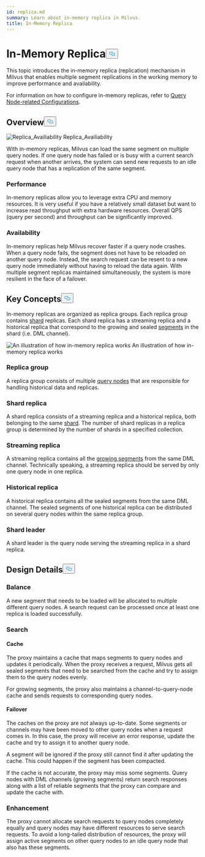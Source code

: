 ```yaml
---
id: replica.md
summary: Learn about in-memory replica in Milvus.
title: In-Memory Replica
---
```

<h1 id="In-Memory-Replica" class="common-anchor-header">In-Memory Replica<button data-href="#In-Memory-Replica" class="anchor-icon" translate="no">
      <svg translate="no"
        aria-hidden="true"
        focusable="false"
        height="20"
        version="1.1"
        viewBox="0 0 16 16"
        width="16"
      >
        <path
          fill="#0092E4"
          fill-rule="evenodd"
          d="M4 9h1v1H4c-1.5 0-3-1.69-3-3.5S2.55 3 4 3h4c1.45 0 3 1.69 3 3.5 0 1.41-.91 2.72-2 3.25V8.59c.58-.45 1-1.27 1-2.09C10 5.22 8.98 4 8 4H4c-.98 0-2 1.22-2 2.5S3 9 4 9zm9-3h-1v1h1c1 0 2 1.22 2 2.5S13.98 12 13 12H9c-.98 0-2-1.22-2-2.5 0-.83.42-1.64 1-2.09V6.25c-1.09.53-2 1.84-2 3.25C6 11.31 7.55 13 9 13h4c1.45 0 3-1.69 3-3.5S14.5 6 13 6z"
        ></path>
      </svg>
    </button></h1><p>This topic introduces the in-memory replica (replication) mechanism in Milvus that enables multiple segment replications in the working memory to improve performance and availability.</p>
<p>For information on how to configure in-memory replicas, refer to <a href="/docs/es/configure_querynode.md#queryNodereplicas">Query Node-related Configurations</a>.</p>
<h2 id="Overview" class="common-anchor-header">Overview<button data-href="#Overview" class="anchor-icon" translate="no">
      <svg translate="no"
        aria-hidden="true"
        focusable="false"
        height="20"
        version="1.1"
        viewBox="0 0 16 16"
        width="16"
      >
        <path
          fill="#0092E4"
          fill-rule="evenodd"
          d="M4 9h1v1H4c-1.5 0-3-1.69-3-3.5S2.55 3 4 3h4c1.45 0 3 1.69 3 3.5 0 1.41-.91 2.72-2 3.25V8.59c.58-.45 1-1.27 1-2.09C10 5.22 8.98 4 8 4H4c-.98 0-2 1.22-2 2.5S3 9 4 9zm9-3h-1v1h1c1 0 2 1.22 2 2.5S13.98 12 13 12H9c-.98 0-2-1.22-2-2.5 0-.83.42-1.64 1-2.09V6.25c-1.09.53-2 1.84-2 3.25C6 11.31 7.55 13 9 13h4c1.45 0 3-1.69 3-3.5S14.5 6 13 6z"
        ></path>
      </svg>
    </button></h2><p>
  <span class="img-wrapper">
    <img translate="no" src="/docs/v2.5.x/assets/replica_availability.jpg" alt="Replica_Availiability" class="doc-image" id="replica_availiability" />
    <span>Replica_Availiability</span>
  </span>
</p>
<p>With in-memory replicas, Milvus can load the same segment on multiple query nodes. If one query node has failed or is busy with a current search request when another arrives, the system can send new requests to an idle query node that has a replication of the same segment.</p>
<h3 id="Performance" class="common-anchor-header">Performance</h3><p>In-memory replicas allow you to leverage extra CPU and memory resources. It is very useful if you have a relatively small dataset but want to increase read throughput with extra hardware resources. Overall QPS (query per second) and throughput can be significantly improved.</p>
<h3 id="Availability" class="common-anchor-header">Availability</h3><p>In-memory replicas help Milvus recover faster if a query node crashes. When a query node fails, the segment does not have to be reloaded on another query node. Instead, the search request can be resent to a new query node immediately without having to reload the data again. With multiple segment replicas maintained simultaneously, the system is more resilient in the face of a failover.</p>
<h2 id="Key-Concepts" class="common-anchor-header">Key Concepts<button data-href="#Key-Concepts" class="anchor-icon" translate="no">
      <svg translate="no"
        aria-hidden="true"
        focusable="false"
        height="20"
        version="1.1"
        viewBox="0 0 16 16"
        width="16"
      >
        <path
          fill="#0092E4"
          fill-rule="evenodd"
          d="M4 9h1v1H4c-1.5 0-3-1.69-3-3.5S2.55 3 4 3h4c1.45 0 3 1.69 3 3.5 0 1.41-.91 2.72-2 3.25V8.59c.58-.45 1-1.27 1-2.09C10 5.22 8.98 4 8 4H4c-.98 0-2 1.22-2 2.5S3 9 4 9zm9-3h-1v1h1c1 0 2 1.22 2 2.5S13.98 12 13 12H9c-.98 0-2-1.22-2-2.5 0-.83.42-1.64 1-2.09V6.25c-1.09.53-2 1.84-2 3.25C6 11.31 7.55 13 9 13h4c1.45 0 3-1.69 3-3.5S14.5 6 13 6z"
        ></path>
      </svg>
    </button></h2><p>In-memory replicas are organized as replica groups. Each replica group contains <a href="https://milvus.io/docs/v2.1.x/glossary.md#Sharding">shard</a> replicas. Each shard replica has a streaming replica and a historical replica that correspond to the growing and sealed <a href="https://milvus.io/docs/v2.1.x/glossary.md#Segment">segments</a> in the shard (i.e. DML channel).</p>
<p>
  <span class="img-wrapper">
    <img translate="no" src="/docs/v2.5.x/assets/replica_group.png" alt="An illustration of how in-memory replica works" class="doc-image" id="an-illustration-of-how-in-memory-replica-works" />
    <span>An illustration of how in-memory replica works</span>
  </span>
</p>
<h3 id="Replica-group" class="common-anchor-header">Replica group</h3><p>A replica group consists of multiple <a href="https://milvus.io/docs/v2.1.x/four_layers.md#Query-node">query nodes</a> that are responsible for handling historical data and replicas.</p>
<h3 id="Shard-replica" class="common-anchor-header">Shard replica</h3><p>A shard replica consists of a streaming replica and a historical replica, both belonging to the same <a href="https://milvus.io/blog/deep-dive-1-milvus-architecture-overview.md#Shard">shard</a>. The number of shard replicas in a replica group is determined by the number of shards in a specified collection.</p>
<h3 id="Streaming-replica" class="common-anchor-header">Streaming replica</h3><p>A streaming replica contains all the <a href="https://milvus.io/docs/v2.1.x/glossary.md#Segment">growing segments</a> from the same DML channel. Technically speaking, a streaming replica should be served by only one query node in one replica.</p>
<h3 id="Historical-replica" class="common-anchor-header">Historical replica</h3><p>A historical replica contains all the sealed segments from the same DML channel. The sealed segments of one historical replica can be distributed on several query nodes within the same replica group.</p>
<h3 id="Shard-leader" class="common-anchor-header">Shard leader</h3><p>A shard leader is the query node serving the streaming replica in a shard replica.</p>
<h2 id="Design-Details" class="common-anchor-header">Design Details<button data-href="#Design-Details" class="anchor-icon" translate="no">
      <svg translate="no"
        aria-hidden="true"
        focusable="false"
        height="20"
        version="1.1"
        viewBox="0 0 16 16"
        width="16"
      >
        <path
          fill="#0092E4"
          fill-rule="evenodd"
          d="M4 9h1v1H4c-1.5 0-3-1.69-3-3.5S2.55 3 4 3h4c1.45 0 3 1.69 3 3.5 0 1.41-.91 2.72-2 3.25V8.59c.58-.45 1-1.27 1-2.09C10 5.22 8.98 4 8 4H4c-.98 0-2 1.22-2 2.5S3 9 4 9zm9-3h-1v1h1c1 0 2 1.22 2 2.5S13.98 12 13 12H9c-.98 0-2-1.22-2-2.5 0-.83.42-1.64 1-2.09V6.25c-1.09.53-2 1.84-2 3.25C6 11.31 7.55 13 9 13h4c1.45 0 3-1.69 3-3.5S14.5 6 13 6z"
        ></path>
      </svg>
    </button></h2><h3 id="Balance" class="common-anchor-header">Balance</h3><p>A new segment that needs to be loaded will be allocated to multiple different query nodes. A search request can be processed once at least one replica is loaded successfully.</p>
<h3 id="Search" class="common-anchor-header">Search</h3><h4 id="Cache" class="common-anchor-header">Cache</h4><p>The proxy maintains a cache that maps segments to query nodes and updates it periodically. When the proxy receives a request, Milvus gets all sealed segments that need to be searched from the cache and try to assign them to the query nodes evenly.</p>
<p>For growing segments, the proxy also maintains a channel-to-query-node cache and sends requests to corresponding query nodes.</p>
<h4 id="Failover" class="common-anchor-header">Failover</h4><p>The caches on the proxy are not always up-to-date. Some segments or channels may have been moved to other query nodes when a request comes in. In this case, the proxy will receive an error response, update the cache and try to assign it to another query node.</p>
<p>A segment will be ignored if the proxy still cannot find it after updating the cache. This could happen if the segment has been compacted.</p>
<p>If the cache is not accurate, the proxy may miss some segments. Query nodes with DML channels (growing segments) return search responses along with a list of reliable segments that the proxy can compare and update the cache with.</p>
<h3 id="Enhancement" class="common-anchor-header">Enhancement</h3><p>The proxy cannot allocate search requests to query nodes completely equally and query nodes may have different resources to serve search requests. To avoid a long-tailed distribution of resources, the proxy will assign active segments on other query nodes to an idle query node that also has these segments.</p>
